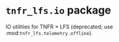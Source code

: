 # `tnfr_lfs.io` package
IO utilities for TNFR × LFS (deprecated; use :mod:`tnfr_lfs.telemetry.offline`).


